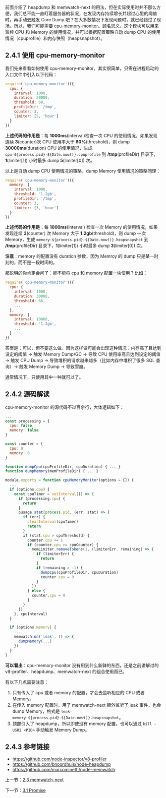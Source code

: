 前面介绍了 heapdump 和 memwatch-next 的用法，但在实际使用时并不那么方便，我们总不能一直盯着服务器的状况，在发现内存持续增长并超过心里的阈值时，再手动去触发 Core Dump 吧？在大多数情况下发现问题时，就已经错过了现场。所以，我们可能需要 [cpu-memory-monitor](https://github.com/nswbmw/cpu-memory-monitor)。顾名思义，这个模块可以用来监控 CPU 和 Memory 的使用情况，并可以根据配置策略自动 dump CPU 的使用情况（cpuprofile）和内存快照（heapsnapshot）。

## 2.4.1 使用 cpu-memory-monitor

我们先来看看如何使用 cpu-memory-monitor，其实很简单，只需在进程启动的入口文件中引入以下代码：

```js
require('cpu-memory-monitor')({
  cpu: {
    interval: 1000,
    duration: 30000,
    threshold: 60,
    profileDir: '/tmp',
    counter: 3,
    limiter: [5, 'hour']
  }
})
```

**上述代码的作用是**：每 **1000ms**(interval)检查一次 CPU 的使用情况，如果发现连续 **3**(counter)次 CPU 使用率大于 **60%**(threshold)，则 dump **30000ms**(duration) CPU 的使用情况，生成 `cpu-${process.pid}-${Date.now()}.cpuprofile` 到 **/tmp**(profileDir) 目录下，**1**(limiter[1]) 小时最多 dump **5**(limiter[0]) 次。

以上是自动 dump CPU 使用情况的策略。dump Memory 使用情况的策略同理：

```js
require('cpu-memory-monitor')({
  memory: {
    interval: 1000,
    threshold: '1.2gb',
    profileDir: '/tmp',
    counter: 3,
    limiter: [3, 'hour']
  }
})
```

**上述代码的作用是**：每 **1000ms**(interval) 检查一次 Memory 的使用情况，如果发现连续 **3**(counter) 次 Memory 大于 **1.2gb**(threshold)，则 dump 一次 Memory，生成 `memory-${process.pid}-${Date.now()}.heapsnapshot` 到 **/tmp**(profileDir) 目录下，**1**(limiter[1]) 小时最多 dump **3**(limiter[0]) 次。

**注意**：memory 的配置没有 duration 参数，因为 Memroy 的 dump 只是某一时刻的，而不是一段时间的。

那聪明的你肯定会问了：能不能将 cpu 和 memory 配置一块使用？比如：

```js
require('cpu-memory-monitor')({
  cpu: {
    interval: 1000,
    duration: 30000,
    threshold: 60,
    ...
  },
  memory: {
    interval: 10000,
    threshold: '1.2gb',
    ...
  }
})
```

答案是：可以，但不要这么做。因为这样做可能会出现这种情况：内存高了且达到设定的阈值 -> 触发 Memory Dump/GC -> 导致 CPU 使用率高且达到设定的阈值 -> 触发 CPU Dump -> 导致堆积的请求越来越多（比如内存中堆积了很多 SQL 查询）-> 触发 Memory Dump -> 导致雪崩。

通常情况下，只使用其中一种就可以了。

## 2.4.2 源码解读

cpu-memory-monitor 的源代码不过百余行，大体逻辑如下：

```js
...
const processing = {
  cpu: false,
  memory: false
}

const counter = {
  cpu: 0,
  memory: 0
}

function dumpCpu(cpuProfileDir, cpuDuration) { ... }
function dumpMemory(memProfileDir) { ... }

module.exports = function cpuMemoryMonitor(options = {}) {
  ...
  if (options.cpu) {
    const cpuTimer = setInterval(() => {
      if (processing.cpu) {
        return
      }
      pusage.stat(process.pid, (err, stat) => {
        if (err) {
          clearInterval(cpuTimer)
          return
        }
        if (stat.cpu > cpuThreshold) {
          counter.cpu += 1
          if (counter.cpu >= cpuCounter) {
            memLimiter.removeTokens(1, (limiterErr, remaining) => {
              if (limiterErr) {
                return
              }
              if (remaining > -1) {
                dumpCpu(cpuProfileDir, cpuDuration)
                counter.cpu = 0
              }
            })
          } else {
            counter.cpu = 0
          }
        }
      })
    }, cpuInterval)
  }

  if (options.memory) {
    ...
    memwatch.on('leak', () => {
      dumpMemory(...)
    })
  }
}
```

**可以看出**：cpu-memory-monitor 没有用到什么新鲜的东西，还是之前讲解过的 v8-profiler、heapdump、memwatch-next 的组合使用而已。

有以下几点需要注意：

1. 只有传入了 cpu 或者 memory 的配置，才会去监听相应的 CPU 或者 Memory。
2. 在传入 memory 配置时，用了 memwatch-next 额外监听了 leak 事件，也会 dump Memory，格式是 `leak-memory-${process.pid}-${Date.now()}.heapsnapshot`。
3. 顶部引入了 heapdump，所以即使没有 memory 配置，也可以通过  `kill -USR2 <PID>` 手动触发 Memory Dump。

## 2.4.3 参考链接

- https://github.com/node-inspector/v8-profiler
- https://github.com/bnoordhuis/node-heapdump
- https://github.com/marcominetti/node-memwatch

上一节：[2.3 memwatch-next](https://github.com/nswbmw/node-in-debugging/blob/master/2.3%20memwatch-next.md)

下一节：[3.1 Promise](https://github.com/nswbmw/node-in-debugging/blob/master/3.1%20Promise.md)
